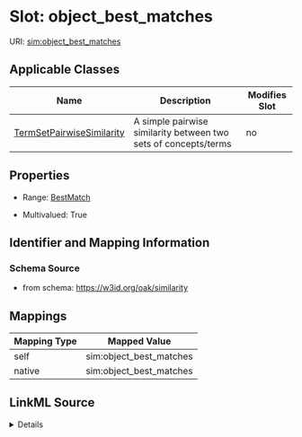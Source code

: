 

# Slot: object_best_matches



URI: [sim:object_best_matches](https://w3id.org/linkml/similarity/object_best_matches)



<!-- no inheritance hierarchy -->





## Applicable Classes

| Name | Description | Modifies Slot |
| --- | --- | --- |
| [TermSetPairwiseSimilarity](TermSetPairwiseSimilarity.md) | A simple pairwise similarity between two sets of concepts/terms |  no  |







## Properties

* Range: [BestMatch](BestMatch.md)

* Multivalued: True





## Identifier and Mapping Information







### Schema Source


* from schema: https://w3id.org/oak/similarity




## Mappings

| Mapping Type | Mapped Value |
| ---  | ---  |
| self | sim:object_best_matches |
| native | sim:object_best_matches |




## LinkML Source

<details>
```yaml
name: object_best_matches
from_schema: https://w3id.org/oak/similarity
rank: 1000
alias: object_best_matches
domain_of:
- TermSetPairwiseSimilarity
range: BestMatch
multivalued: true
inlined: true

```
</details>